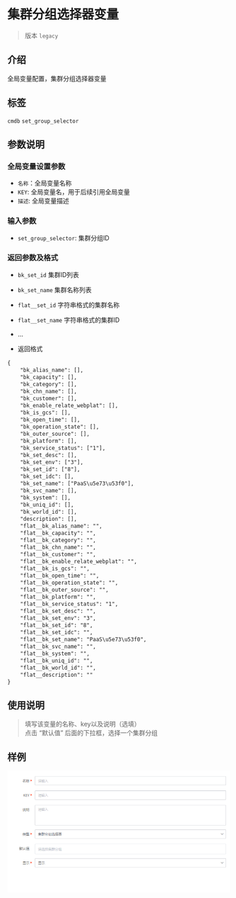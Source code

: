 # 集群分组选择器变量
> 版本 `legacy`

## 介绍

全局变量配置，集群分组选择器变量


## 标签

`cmdb` `set_group_selector` 

## 参数说明

### 全局变量设置参数

* `名称`：全局变量名称
* `KEY`: 全局变量名，用于后续引用全局变量
* `描述`: 全局变量描述


### 输入参数

* `set_group_selector`: 集群分组ID 

### 返回参数及格式

* `bk_set_id` 集群ID列表
* `bk_set_name` 集群名称列表
* `flat__set_id` 字符串格式的集群名称
* `flat__set_name` 字符串格式的集群ID
* ...

* 返回格式
```
{
	"bk_alias_name": [],
	"bk_capacity": [],
	"bk_category": [],
	"bk_chn_name": [],
	"bk_customer": [],
	"bk_enable_relate_webplat": [],
	"bk_is_gcs": [],
	"bk_open_time": [],
	"bk_operation_state": [],
	"bk_outer_source": [],
	"bk_platform": [],
	"bk_service_status": ["1"],
	"bk_set_desc": [],
	"bk_set_env": ["3"],
	"bk_set_id": ["8"],
	"bk_set_idc": [],
	"bk_set_name": ["PaaS\u5e73\u53f0"],
	"bk_svc_name": [],
	"bk_system": [],
	"bk_uniq_id": [],
	"bk_world_id": [],
	"description": [],
	"flat__bk_alias_name": "",
	"flat__bk_capacity": "",
	"flat__bk_category": "",
	"flat__bk_chn_name": "",
	"flat__bk_customer": "",
	"flat__bk_enable_relate_webplat": "",
	"flat__bk_is_gcs": "",
	"flat__bk_open_time": "",
	"flat__bk_operation_state": "",
	"flat__bk_outer_source": "",
	"flat__bk_platform": "",
	"flat__bk_service_status": "1",
	"flat__bk_set_desc": "",
	"flat__bk_set_env": "3",
	"flat__bk_set_id": "8",
	"flat__bk_set_idc": "",
	"flat__bk_set_name": "PaaS\u5e73\u53f0",
	"flat__bk_svc_name": "",
	"flat__bk_system": "",
	"flat__bk_uniq_id": "",
	"flat__bk_world_id": "",
	"flat__description": ""
}
```


## 使用说明

> 填写该变量的名称、key以及说明（选填）<br>
> 点击 “默认值” 后面的下拉框，选择一个集群分组


## 样例

![alt](images/var_set_group_selector.png)
